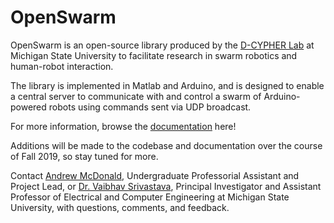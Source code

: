 # OpenSwarm

OpenSwarm is an open-source library produced by the [D-CYPHER Lab](https://www.egr.msu.edu/d-cypher/) at Michigan State University to facilitate research in swarm robotics and human-robot interaction.

The library is implemented in Matlab and Arduino, and is designed to enable a central server to communicate with and control a swarm of Arduino-powered robots using commands sent via UDP broadcast.

For more information, browse the [documentation](Docs/00-Table-of-Contents.md) here!

Additions will be made to the codebase and documentation over the course of Fall 2019, so stay tuned for more.

Contact [Andrew McDonald](mailto:mcdon499@msu.edu), Undergraduate Professorial Assistant and Project Lead, or [Dr. Vaibhav Srivastava](mailto:vaibhav@egr.msu.edu), Principal Investigator and Assistant Professor of Electrical and Computer Engineering at Michigan State University, with questions, comments, and feedback.
